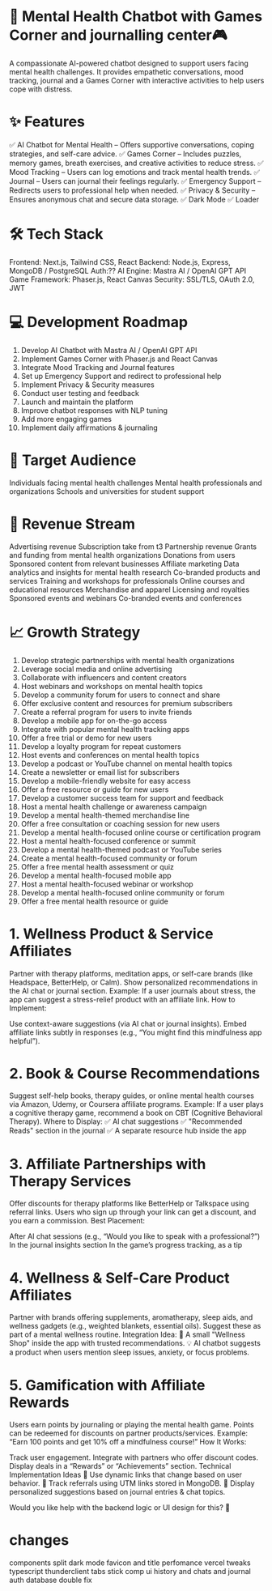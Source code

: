 # 🧠 Mental Health Chatbot with Games Corner and journalling center🎮
A compassionate AI-powered chatbot designed to support users facing mental health challenges. It provides empathetic conversations, mood tracking, journal and a Games Corner with interactive activities to help users cope with distress.

# ✨ Features
✅ AI Chatbot for Mental Health – Offers supportive conversations, coping strategies, and self-care advice.
✅ Games Corner – Includes puzzles, memory games, breath exercises, and creative activities to reduce stress.
✅ Mood Tracking – Users can log emotions and track mental health trends.
✅ Journal – Users can journal their feelings regularly.
✅ Emergency Support – Redirects users to professional help when needed.
✅ Privacy & Security – Ensures anonymous chat and secure data storage.
✅ Dark Mode 
✅ Loader


# 🛠️ Tech Stack
Frontend: Next.js, Tailwind CSS, React
Backend: Node.js, Express, MongoDB / PostgreSQL
Auth:??
AI Engine: Mastra AI / OpenAI GPT API
Game Framework: Phaser.js, React Canvas
Security: SSL/TLS, OAuth 2.0, JWT

# 💻 Development Roadmap
1. Develop AI Chatbot with Mastra AI / OpenAI GPT API
2. Implement Games Corner with Phaser.js and React Canvas
3. Integrate Mood Tracking and Journal features
4. Set up Emergency Support and redirect to professional help
5. Implement Privacy & Security measures
6. Conduct user testing and feedback
7. Launch and maintain the platform
8. Improve chatbot responses with NLP tuning
9. Add more engaging games
10. Implement daily affirmations & journaling

# 👥 Target Audience
Individuals facing mental health challenges
Mental health professionals and organizations
Schools and universities for student support

# 💸 Revenue Stream
Advertising revenue
Subscription
take from t3
Partnership revenue
Grants and funding from mental health organizations
Donations from users
Sponsored content from relevant businesses
Affiliate marketing
Data analytics and insights for mental health research
Co-branded products and services
Training and workshops for professionals
Online courses and educational resources
Merchandise and apparel
Licensing and royalties
Sponsored events and webinars
Co-branded events and conferences

# 📈 Growth Strategy
1. Develop strategic partnerships with mental health organizations
2. Leverage social media and online advertising
3. Collaborate with influencers and content creators
4. Host webinars and workshops on mental health topics
5. Develop a community forum for users to connect and share
6. Offer exclusive content and resources for premium subscribers
7. Create a referral program for users to invite friends
8. Develop a mobile app for on-the-go access
9. Integrate with popular mental health tracking apps
10. Offer a free trial or demo for new users
11. Develop a loyalty program for repeat customers
12. Host events and conferences on mental health topics
13. Develop a podcast or YouTube channel on mental health topics
14. Create a newsletter or email list for subscribers
15. Develop a mobile-friendly website for easy access
16. Offer a free resource or guide for new users
17. Develop a customer success team for support and feedback
18. Host a mental health challenge or awareness campaign
19. Develop a mental health-themed merchandise line
20. Offer a free consultation or coaching session for new users
21. Develop a mental health-focused online course or certification program
22. Host a mental health-focused conference or summit
23. Develop a mental health-themed podcast or YouTube series
24. Create a mental health-focused community or forum
25. Offer a free mental health assessment or quiz
26. Develop a mental health-focused mobile app
27. Host a mental health-focused webinar or workshop
28. Develop a mental health-focused online community or forum
29. Offer a free mental health resource or guide

# 1. Wellness Product & Service Affiliates
Partner with therapy platforms, meditation apps, or self-care brands (like Headspace, BetterHelp, or Calm).
Show personalized recommendations in the AI chat or journal section.
Example: If a user journals about stress, the app can suggest a stress-relief product with an affiliate link.
How to Implement:

Use context-aware suggestions (via AI chat or journal insights).
Embed affiliate links subtly in responses (e.g., “You might find this mindfulness app helpful”).
# 2. Book & Course Recommendations
Suggest self-help books, therapy guides, or online mental health courses via Amazon, Udemy, or Coursera affiliate programs.
Example: If a user plays a cognitive therapy game, recommend a book on CBT (Cognitive Behavioral Therapy).
Where to Display:
✅ AI chat suggestions
✅ "Recommended Reads" section in the journal
✅ A separate resource hub inside the app

# 3. Affiliate Partnerships with Therapy Services
Offer discounts for therapy platforms like BetterHelp or Talkspace using referral links.
Users who sign up through your link can get a discount, and you earn a commission.
Best Placement:

After AI chat sessions (e.g., “Would you like to speak with a professional?”)
In the journal insights section
In the game’s progress tracking, as a tip
# 4. Wellness & Self-Care Product Affiliates
Partner with brands offering supplements, aromatherapy, sleep aids, and wellness gadgets (e.g., weighted blankets, essential oils).
Suggest these as part of a mental wellness routine.
Integration Idea:
🛒 A small "Wellness Shop" inside the app with trusted recommendations.
💡 AI chatbot suggests a product when users mention sleep issues, anxiety, or focus problems.

# 5. Gamification with Affiliate Rewards
Users earn points by journaling or playing the mental health game.
Points can be redeemed for discounts on partner products/services.
Example: “Earn 100 points and get 10% off a mindfulness course!”
How It Works:

Track user engagement.
Integrate with partners who offer discount codes.
Display deals in a “Rewards” or “Achievements” section.
Technical Implementation Ideas
🔹 Use dynamic links that change based on user behavior.
🔹 Track referrals using UTM links stored in MongoDB.
🔹 Display personalized suggestions based on journal entries & chat topics.

Would you like help with the backend logic or UI design for this? 🚀

# changes
components split
dark mode
favicon and title
perfomance vercel tweaks
typescript
thunderclient
tabs stick
comp ui
history and chats and journal auth
database double fix
